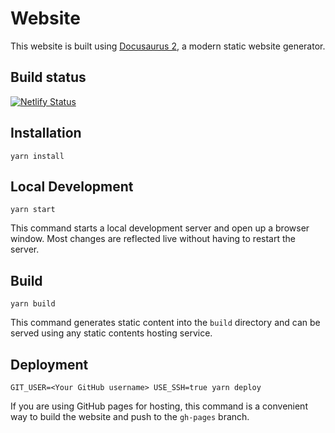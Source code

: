 # Website

This website is built using [Docusaurus 2](https://v2.docusaurus.io/), a modern static website generator.

## Build status
[![Netlify Status](https://api.netlify.com/api/v1/badges/7d952783-debe-4cca-bdd5-1a468f32baed/deploy-status)](https://app.netlify.com/sites/pensive-darwin-90a9ff/deploys)

## Installation

```console
yarn install
```

## Local Development

```console
yarn start
```

This command starts a local development server and open up a browser window. Most changes are reflected live without having to restart the server.

## Build

```console
yarn build
```

This command generates static content into the `build` directory and can be served using any static contents hosting service.

## Deployment

```console
GIT_USER=<Your GitHub username> USE_SSH=true yarn deploy
```

If you are using GitHub pages for hosting, this command is a convenient way to build the website and push to the `gh-pages` branch.
